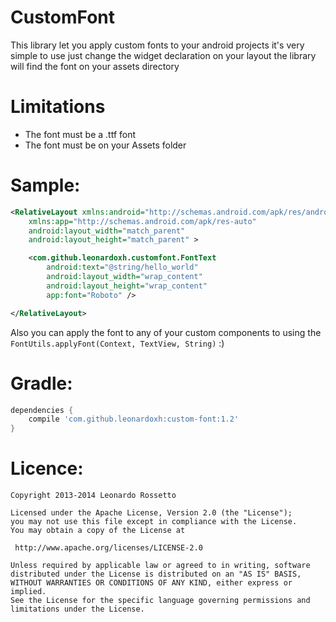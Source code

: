 CustomFont
==========
This library let you apply custom fonts to your android projects it's very simple to use just
change the widget declaration on your layout the library will find the font on your assets directory

Limitations
=========
- The font must be a .ttf font
- The font must be on your Assets folder


Sample:
=========
```xml
<RelativeLayout xmlns:android="http://schemas.android.com/apk/res/android"
    xmlns:app="http://schemas.android.com/apk/res-auto"
    android:layout_width="match_parent"
    android:layout_height="match_parent" >

    <com.github.leonardoxh.customfont.FontText
        android:text="@string/hello_world"
        android:layout_width="wrap_content"
        android:layout_height="wrap_content"
        app:font="Roboto" />

</RelativeLayout>

```

Also you can apply the font to any of your custom components to using the <code>FontUtils.applyFont(Context, TextView, String)</code> :)

Gradle:
=========
```groovy
dependencies {
    compile 'com.github.leonardoxh:custom-font:1.2'
}
```

Licence:
==========
```
Copyright 2013-2014 Leonardo Rossetto

Licensed under the Apache License, Version 2.0 (the "License");
you may not use this file except in compliance with the License.
You may obtain a copy of the License at

 http://www.apache.org/licenses/LICENSE-2.0

Unless required by applicable law or agreed to in writing, software
distributed under the License is distributed on an "AS IS" BASIS,
WITHOUT WARRANTIES OR CONDITIONS OF ANY KIND, either express or implied.
See the License for the specific language governing permissions and
limitations under the License.
```
